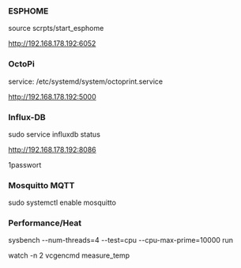 ### ESPHOME
source scrpts/start_esphome

http://192.168.178.192:6052

### OctoPi
service: /etc/systemd/system/octoprint.service

http://192.168.178.192:5000


### Influx-DB
sudo service influxdb status

http://192.168.178.192:8086

1passwort

### Mosquitto MQTT
sudo systemctl enable mosquitto

### Performance/Heat
sysbench --num-threads=4 --test=cpu --cpu-max-prime=10000 run

watch -n 2 vcgencmd measure_temp


